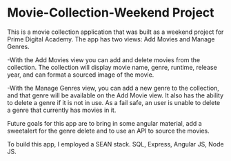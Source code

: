 # Movie-Collection-Weekend Project
This is a movie collection application that was built as a weekend project for Prime Digital Academy. 
The app has two views: Add Movies and Manage Genres. 

-With the Add Movies view you can add and delete movies from the collection. The collection will display movie name, genre, runtime, release year, and can format a sourced image of the movie.

-With the Manage Genres view, you can add a new genre to the collection, and that genre will be available on the Add Movie view. 
It also has the ability to delete a genre if it is not in use. As a fail safe, an user is unable to delete a genre that currently has movies in it. 


Future goals for this app are to bring in some angular material, add a sweetalert for the genre delete and to use an API to source the movies.

To build this app, I employed a SEAN stack. SQL, Express, Angular JS, Node JS. 

